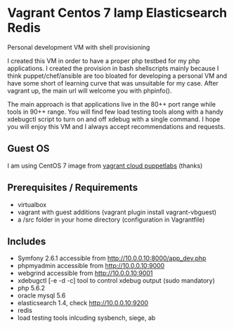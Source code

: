 Vagrant Centos 7 lamp Elasticsearch Redis
=========================================

Personal development VM with shell provisioning

I created this VM in order to have a proper php testbed for my php applications. I created the provision in bash shellscripts
mainly because I think puppet/chef/ansible are too bloated for developing a personal VM and have some short of learning
curve that was unsuitable for my case. After vagrant up, the main url will welcome you with phpinfo().

The main approach is that applications live in the 80++ port range while tools in 90++ range. You will find few load testing
tools along with a handy xdebugctl script to turn on and off xdebug with a single command. I hope you will enjoy this
VM and I always accept recommendations and requests.

## Guest OS

I am using CentOS 7 image from [vagrant cloud puppetlabs](https://vagrantcloud.com/puppetlabs) (thanks)

## Prerequisites / Requirements

- virtualbox
- vagrant with guest additions (vagrant plugin install vagrant-vbguest)
- a /src folder in your home directory (configuration in Vagrantfile)

## Includes

- Symfony 2.6.1 accessible from http://10.0.0.10:8000/app_dev.php
- phpmyadmin accessible from http://10.0.0.10:9000
- webgrind accessible from http://10.0.0.10:9001
- xdebugctl [-e -d -c] tool to control xdebug output (sudo mandatory)
- php 5.6.2
- oracle mysql 5.6
- elasticsearch 1.4, check http://10.0.0.10:9200
- redis
- load testing tools inlcuding sysbench, siege, ab
